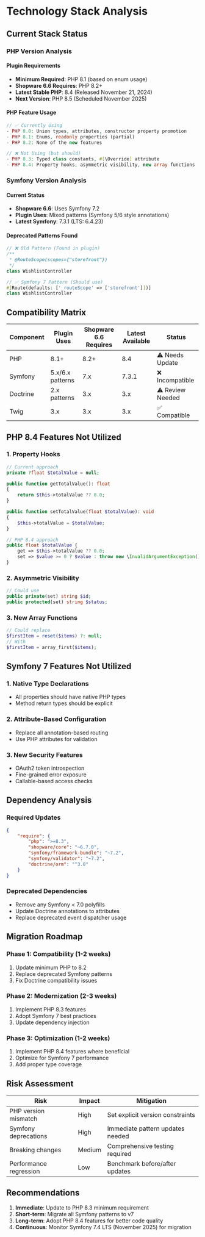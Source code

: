 # Technology Stack Analysis

## Current Stack Status

### PHP Version Analysis

#### Plugin Requirements
- **Minimum Required**: PHP 8.1 (based on enum usage)
- **Shopware 6.6 Requires**: PHP 8.2+
- **Latest Stable PHP**: 8.4 (Released November 21, 2024)
- **Next Version**: PHP 8.5 (Scheduled November 2025)

#### PHP Feature Usage
```php
// ✅ Currently Using
- PHP 8.0: Union types, attributes, constructor property promotion
- PHP 8.1: Enums, readonly properties (partial)
- PHP 8.2: None of the new features

// ❌ Not Using (but should)
- PHP 8.3: Typed class constants, #[\Override] attribute
- PHP 8.4: Property hooks, asymmetric visibility, new array functions
```

### Symfony Version Analysis

#### Current Status
- **Shopware 6.6**: Uses Symfony 7.2
- **Plugin Uses**: Mixed patterns (Symfony 5/6 style annotations)
- **Latest Symfony**: 7.3.1 (LTS: 6.4.23)

#### Deprecated Patterns Found
```php
// ❌ Old Pattern (Found in plugin)
/**
 * @RouteScope(scopes={"storefront"})
 */
class WishlistController

// ✅ Symfony 7 Pattern (Should use)
#[Route(defaults: ['_routeScope' => ['storefront']])]
class WishlistController
```

## Compatibility Matrix

| Component | Plugin Uses | Shopware 6.6 Requires | Latest Available | Status |
|-----------|-------------|----------------------|------------------|---------|
| PHP | 8.1+ | 8.2+ | 8.4 | ⚠️ Needs Update |
| Symfony | 5.x/6.x patterns | 7.x | 7.3.1 | ❌ Incompatible |
| Doctrine | 2.x patterns | 3.x | 3.x | ⚠️ Review Needed |
| Twig | 3.x | 3.x | 3.x | ✅ Compatible |

## PHP 8.4 Features Not Utilized

### 1. Property Hooks
```php
// Current approach
private ?float $totalValue = null;

public function getTotalValue(): float
{
    return $this->totalValue ?? 0.0;
}

public function setTotalValue(float $totalValue): void
{
    $this->totalValue = $totalValue;
}

// PHP 8.4 approach
public float $totalValue {
    get => $this->totalValue ?? 0.0;
    set => $value >= 0 ? $value : throw new \InvalidArgumentException();
}
```

### 2. Asymmetric Visibility
```php
// Could use
public private(set) string $id;
public protected(set) string $status;
```

### 3. New Array Functions
```php
// Could replace
$firstItem = reset($items) ?: null;
// With
$firstItem = array_first($items);
```

## Symfony 7 Features Not Utilized

### 1. Native Type Declarations
- All properties should have native PHP types
- Method return types should be explicit

### 2. Attribute-Based Configuration
- Replace all annotation-based routing
- Use PHP attributes for validation

### 3. New Security Features
- OAuth2 token introspection
- Fine-grained error exposure
- Callable-based access checks

## Dependency Analysis

### Required Updates
```json
{
    "require": {
        "php": ">=8.3",
        "shopware/core": "~6.7.0",
        "symfony/framework-bundle": "~7.2",
        "symfony/validator": "~7.2",
        "doctrine/orm": "^3.0"
    }
}
```

### Deprecated Dependencies
- Remove any Symfony < 7.0 polyfills
- Update Doctrine annotations to attributes
- Replace deprecated event dispatcher usage

## Migration Roadmap

### Phase 1: Compatibility (1-2 weeks)
1. Update minimum PHP to 8.2
2. Replace deprecated Symfony patterns
3. Fix Doctrine compatibility issues

### Phase 2: Modernization (2-3 weeks)
1. Implement PHP 8.3 features
2. Adopt Symfony 7 best practices
3. Update dependency injection

### Phase 3: Optimization (1-2 weeks)
1. Implement PHP 8.4 features where beneficial
2. Optimize for Symfony 7 performance
3. Add proper type coverage

## Risk Assessment

| Risk | Impact | Mitigation |
|------|--------|------------|
| PHP version mismatch | High | Set explicit version constraints |
| Symfony deprecations | High | Immediate pattern updates needed |
| Breaking changes | Medium | Comprehensive testing required |
| Performance regression | Low | Benchmark before/after updates |

## Recommendations

1. **Immediate**: Update to PHP 8.3 minimum requirement
2. **Short-term**: Migrate all Symfony patterns to v7
3. **Long-term**: Adopt PHP 8.4 features for better code quality
4. **Continuous**: Monitor Symfony 7.4 LTS (November 2025) for migration